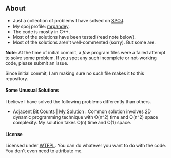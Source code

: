 ## About

- Just a collection of problems I have solved on [SPOJ](http://spoj.com).
- My spoj profile: [mrpandey](http://www.spoj.com/users/mrpandey/).
- The code is mostly in C++.
- Most of the solutions have been tested (read note below).
- Most of the solutions aren't well-commented (sorry). But some are.

**Note**: At the time of initial commit, a *few* program files were a failed attempt to solve some problem. If you spot any such incomplete or not-working code, please submit an issue.

Since initial commit, I am making sure no such file makes it to this repository.

#### Some Unusual Solutions

I believe I have solved the following problems differently than others.

- [Adjacent Bit Counts](https://www.spoj.com/problems/GNYR09F/) | [My Solution](https://github.com/mrpandey/spoj/blob/master/solved/GNYR09F.cpp) : Common solution involves 2D dynamic programming technique with O(n^2) time and O(n^2) space complexity. My solution takes O(n) time and O(1) space.

#### License

Licensed under [WTFPL](https://github.com/mrpandey/spoj/blob/master/LICENSE.md). You can do whatever you want to do with the code. You don't even need to attribute me.
